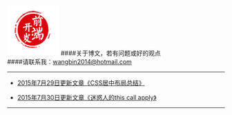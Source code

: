 ![WANGBIN·BLOG](images/logo.png)
####关于博文，若有问题或好的观点    
####请联系我：wangbin2014@hotmail.com

***

* [2015年7月29日更新文章《CSS居中布局总结》](http://wangbin2015.github.io/css/CSS%E5%B1%85%E4%B8%AD%E5%B8%83%E5%B1%80%E6%80%BB%E7%BB%93/)     

* [2015年7月30日更新文章《迷惑人的this call apply》](http://wangbin2015.github.io/javascript/%E8%BF%B7%E6%83%91%E4%BA%BA%E7%9A%84this%20call%20apply/)

***

